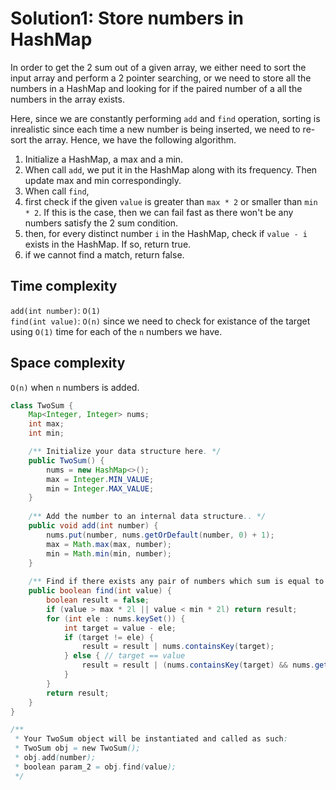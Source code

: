 # Solution1: Store numbers in HashMap

In order to get the 2 sum out of a given array, we either need to sort the input array and perform a 2 pointer searching, or we need to store all the numbers in a HashMap and looking for if the paired number of a all the numbers in the array exists. 

Here, since we are constantly performing `add` and `find` operation, sorting is inrealistic since each time a new number is being inserted, we need to re-sort the array. Hence, we have the following algorithm.

1. Initialize a HashMap, a max and a min.  
2. When call `add`, we put it in the HashMap along with its frequency. Then update max and min correspondingly.  
3. When call `find`, 
  1. first check if the given `value` is greater than `max * 2` or smaller than `min * 2`. If this is the case, then we can fail fast as there won't be any numbers satisfy the 2 sum condition.  
  2. then, for every distinct number `i` in the HashMap, check if `value - i` exists in the HashMap. If so, return true. 
  3. if we cannot find a match, return false. 
  
## Time complexity

`add(int number)`: `O(1)`  
`find(int value)`: `O(n)` since we need to check for existance of the target using `O(1)` time for each of the `n` numbers we have. 

## Space complexity

`O(n)` when `n` numbers is added. 

```java
class TwoSum {
    Map<Integer, Integer> nums;
    int max;
    int min;

    /** Initialize your data structure here. */
    public TwoSum() {
        nums = new HashMap<>();
        max = Integer.MIN_VALUE;
        min = Integer.MAX_VALUE;
    }
    
    /** Add the number to an internal data structure.. */
    public void add(int number) {
        nums.put(number, nums.getOrDefault(number, 0) + 1);
        max = Math.max(max, number);
        min = Math.min(min, number);
    }
    
    /** Find if there exists any pair of numbers which sum is equal to the value. */
    public boolean find(int value) {
        boolean result = false;
        if (value > max * 2l || value < min * 2l) return result;
        for (int ele : nums.keySet()) {
            int target = value - ele;
            if (target != ele) {
                result = result | nums.containsKey(target);
            } else { // target == value
                result = result | (nums.containsKey(target) && nums.get(target) >= 2);
            }
        }
        return result;
    }
}

/**
 * Your TwoSum object will be instantiated and called as such:
 * TwoSum obj = new TwoSum();
 * obj.add(number);
 * boolean param_2 = obj.find(value);
 */
 ```
